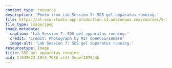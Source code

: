 ```yaml
---
content_type: resource
description: 'Photo from Lab Session 7: SDS gel apparatus running.'
file: https://ol-ocw-studio-app-production.s3.amazonaws.com/courses/5-36-biochemistry-laboratory-spring-2009/1f64962319f37686afdf3eeef187644b_Lab7_3.jpg
file_type: image/jpeg
image_metadata:
  caption: 'Lab Session 7: SDS gel apparatus running.'
  credit: 'Credit: Photograph by MIT OpenCourseWare'
  image-alt: 'Lab Session 7: SDS gel apparatus running.'
resourcetype: Image
title: SDS gel apparatus running
uid: 1f649623-19f3-7686-afdf-3eeef187644b
---
```

